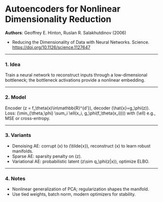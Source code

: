 # Autoencoders for Nonlinear Dimensionality Reduction

**Authors**: Geoffrey E. Hinton, Ruslan R. Salakhutdinov (2006)
- Reducing the Dimensionality of Data with Neural Networks. Science. https://doi.org/10.1126/science.1127647

---

### 1. Idea
Train a neural network to reconstruct inputs through a low-dimensional bottleneck; the bottleneck activations provide a nonlinear embedding.

---

### 2. Model
Encoder \(z = f_\theta(x)\in\mathbb{R}^{d'}\), decoder \(\hat{x}=g_\phi(z)\). Loss: \(\min_{\theta,\phi} \sum_i \ell(x_i, g_\phi(f_\theta(x_i)))\) with \(\ell\) e.g., MSE or cross-entropy.

---

### 3. Variants
- Denoising AE: corrupt \(x\) to \(\tilde{x}\), reconstruct \(x\) to learn robust manifolds.
- Sparse AE: sparsity penalty on \(z\).
- Variational AE: probabilistic latent \(z\sim q_\phi(z|x)\), optimize ELBO.

---

### 4. Notes
- Nonlinear generalization of PCA; regularization shapes the manifold.
- Use tied weights, batch norm, modern optimizers for stability.
